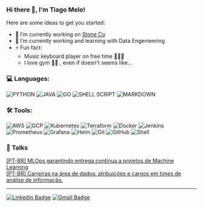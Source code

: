 ### Hi there 👋, I'm Tiago Melo!

Here are some ideas to get you started:

- 🔭 I’m currently working on [Stone Co](https://www.stone.co/)
- 🌱 I’m currently working and learning with Data Engenieering
- ⚡ Fun fact: 
  - Music keyboard player on free time 🎹🎹🎹
  - I love gym 🏋️‍♂️ , even if doesn't seems like...

### 💻 Languages: 
![PYTHON](https://img.shields.io/badge/Python-3776AB?logo=python&logoColor=white) 
![JAVA](https://img.shields.io/badge/Java-ED8B00?logoColor=white) 
![GO](https://img.shields.io/badge/Go-00ADD8?logoColor=white) 
![SHELL SCRIPT](https://img.shields.io/badge/Shell_Script-121011?logo=gnu-bash&logoColor=white) 
![MARKDOWN](https://img.shields.io/badge/Markdown-000000?logo=markdown&logoColor=white)

### 🛠 Tools:


![AWS](https://img.shields.io/badge/-AWS-232F3E?&logo=amazon%20aws&logoColor=FFFFFF)
![GCP](https://img.shields.io/badge/Google_Cloud-4285F4?logo=google-cloud&logoColor=FFFFFF)
![Kubernetes](https://img.shields.io/badge/-Kubernetes-326CE5?&logo=kubernetes&logoColor=FFFFFF)
![Terraform](https://img.shields.io/badge/-Terraform-623CE4?&logo=terraform&logoColor=FFFFF)
![Docker](https://img.shields.io/badge/-Docker-2496ED?&logo=docker&logoColor=FFFFFF)
![Jenkins](https://img.shields.io/badge/-Jenkins-D24939?&logo=Jenkins&logoColor=FFFFFF)
![Prometheus](https://img.shields.io/badge/-Prometheus-E6522C?&logo=prometheus&logoColor=FFFFFF)
![Grafana](https://img.shields.io/badge/-Grafana-F46800?&logo=grafana&logoColor=FFFFFF)
![Helm](https://img.shields.io/badge/-Helm-0F1689?&logo=helm&logoColor=FFFFFF)
![Git](https://img.shields.io/badge/-Git-F05032?&logo=git&logoColor=FFFFFF)
![GitHub](https://img.shields.io/badge/-GitHub-181717?&logo=GitHub&logoColor=FFFFFF)
![Shell](https://img.shields.io/badge/-Shell-4EAA25?&logo=gnu%20bash&logoColor=FFFFFF)


### 🎤 Talks
[ [PT-BR] MLOps garantindo entrega contínua a projetos de Machine Learning](https://www.youtube.com/watch?v=3uwiakYbf9M)  
[ [PT-BR] Carreiras na área de dados: atribuições e cargos em times de análise de informação.](https://www.youtube.com/watch?v=VI4nMqfbmuM)

<hr>

[![Linkedin Badge](https://img.shields.io/badge/-LinkedIn-blue?style=flat-square&logo=Linkedin&logoColor=white&link=https://www.linkedin.com/in/tiago-melo-615753a/)](https://www.linkedin.com/in/tiago-melo-615753a/)
[![Gmail Badge](	https://img.shields.io/badge/Gmail-D14836?style=flat-square&logo=gmail&logoColor=white&link=tiagotele@gmail.com)](tiagotele@gmail.com)

